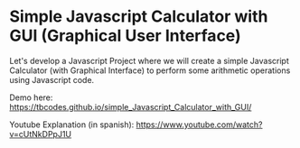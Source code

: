 # Simple Javascript Calculator with GUI (Graphical User Interface)
Let's develop a Javascript Project where we will create a simple Javascript Calculator (with Graphical Interface) to perform some arithmetic operations using Javascript code.

Demo here:
https://tbcodes.github.io/simple_Javascript_Calculator_with_GUI/

Youtube Explanation (in spanish):
https://www.youtube.com/watch?v=cUtNkDPpJ1U
